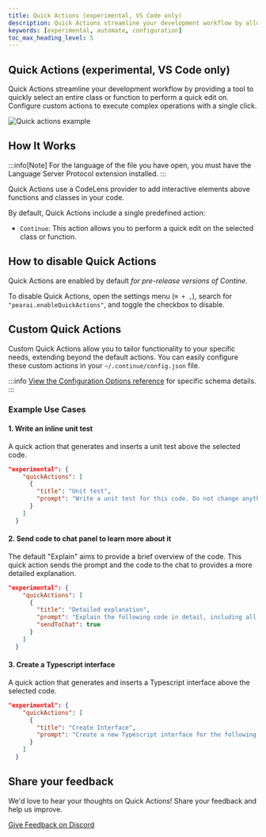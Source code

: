 ```yaml
---
title: Quick Actions (experimental, VS Code only)
description: Quick Actions streamline your development workflow by allowing quick edits on selected classes or functions
keywords: [experimental, automate, configuration]
toc_max_heading_level: 5
---
```


## Quick Actions (experimental, VS Code only)

Quick Actions streamline your development workflow by providing a tool to quickly select an entire class or function to perform a quick edit on. Configure custom actions to execute complex operations with a single click.

![Quick actions example](/img/quick-actions-demo.gif)

## How It Works

:::info[Note]
For the language of the file you have open, you must have the Language Server Protocol extension installed.
:::

Quick Actions use a CodeLens provider to add interactive elements above functions and classes in your code.

By default, Quick Actions include a single predefined action:

- `Continue`: This action allows you to perform a quick edit on the selected class or function.

## How to disable Quick Actions

Quick Actions are enabled by default _for pre-release versions of Contine_.

To disable Quick Actions, open the settings menu (`⌘ + ,`), search for `"pearai.enableQuickActions"`, and toggle the checkbox to disable.

## Custom Quick Actions

Custom Quick Actions allow you to tailor functionality to your specific needs, extending beyond the default actions. You can easily configure these custom actions in your `~/.continue/config.json` file.

:::info
[View the Configuration Options reference](../reference/config) for specific schema details.
:::

### Example Use Cases

#### 1. Write an inline unit test

A quick action that generates and inserts a unit test above the selected code.

```json title=~/.continue/config.json
"experimental": {
    "quickActions": [
      {
        "title": "Unit test",
        "prompt": "Write a unit test for this code. Do not change anything about the code itself.",
      }
    ]
  }
```

#### 2. Send code to chat panel to learn more about it

The default "Explain" aims to provide a brief overview of the code. This quick action sends the prompt and the code to the chat to provides a more detailed explanation.

```json title=~/.continue/config.json
"experimental": {
    "quickActions": [
      {
        "title": "Detailed explanation",
        "prompt": "Explain the following code in detail, including all methods and properties.",
        "sendToChat": true
      }
    ]
  }
```

#### 3. Create a Typescript interface

A quick action that generates and inserts a Typescript interface above the selected code.

```json title=~/.continue/config.json
"experimental": {
    "quickActions": [
      {
        "title": "Create Interface",
        "prompt": "Create a new Typescript interface for the following code.",
      }
    ]
  }
```

## Share your feedback

We'd love to hear your thoughts on Quick Actions! Share your feedback and help us improve.

<!-- Discord Feedback channel -->

<a href="https://discord.com/channels/1108621136150929458/1156679146932535376" className="button button--primary">Give Feedback on Discord</a>
